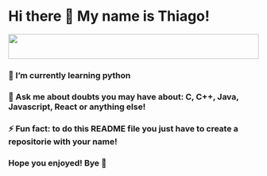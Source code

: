 <h1> Hi there 👋 My name is Thiago!</h1>

<img src="https://i.pinimg.com/originals/88/15/63/881563d6444b370fa4ceea0c3183bb4c.gif" href="#" width="100%" height="50px" style="overflow:hidden"/>
<h3>🌱 I’m currently learning python </h3>
<h3>💬 Ask me about doubts you may have about: C, C++, Java, Javascript, React or anything else!</h3>
<h3>⚡ Fun fact: to do this README file you just have to create a repositorie with your name!</h3>
<h3>Hope you enjoyed! Bye 👋</h3>

<!--
**Thiaguinho27/Thiaguinho27** is a ✨ _special_ ✨ repository because its `README.md` (this file) appears on your GitHub profile.

Here are some ideas to get you started:

- 🔭 I’m currently working on ...
- 🌱 I’m currently learning ...
- 👯 I’m looking to collaborate on ...
- 🤔 I’m looking for help with ...
- 💬 Ask me about ...
- 📫 How to reach me: ...
- 😄 Pronouns: ...
- ⚡ Fun fact: ...
-->
